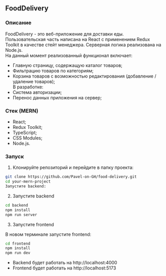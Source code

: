 ## FoodDelivery

### Описание

FoodDelivery - это веб-приложение для доставки еды.  Пользовательская часть написана на React с применением Redux Toolkit в качестве стейт менеджера.  Серверная логика реализована на Node.js.  
На данный момент реализованный функционал включает:
- Главную страницу, содержащую каталог товаров;
- Фильтрацию товаров по категориям;
- Корзина товаров с возможностью редактирования (добавление / удаление товаров);  
В разработке:
- Система авторизации;
- Перенос данных приложения на сервер;

### Стек (MERN)

- React;
- Redux Toolkit;
- TypeScript;
- CSS Modules;
- Node.js.

### Запуск

1. Клонируйте репозиторий и перейдите в папку проекта:

```bash
git clone https://github.com/Pavel-on-GH/food-delivery.git
cd your-mern-project
Запустите backend:
```

2. Запустите backend

```bash
cd backend
npm install
npm run server
```

3. Запустите frontend

В новом терминале запустите frontend:

```bash
cd frontend
npm install
npm run dev
```

- Backend будет работать на http://localhost:4000
- Frontend будет работать на http://localhost:5173
